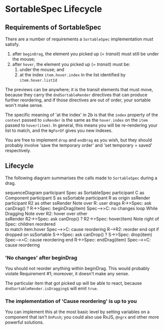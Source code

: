# SortableSpec Lifecycle

## Requirements of SortableSpec

There are a number of requirements a `SortableSpec` implementation must satisfy.

1. after `beginDrag`, the element you picked up (= *transit*) must still be 
   under the mouse;
2. after `hover`, the element you picked up (= *transit*) must be:
    1. under the mouse; and
    2. at the index `item.hover.index` in the list identified by 
       `item.hover.listId`

The previews can be anywhere; it is the transit elements that must move, 
because they carry the `dndSortableRender` directives that can produce further 
reordering, and if those directives are out of order, your sortable won't make 
sense.

The specific meaning of 'at the index' in 2b is that the `index` property of 
the `context` passed to `ssRender` is the same as the `hover.index` on the 
`item` passed to `hover(item)`. In general, this means you will be re-rendering 
your list to match, and the `NgForOf` gives you new indexes.

You are free to implement `drop` and `endDrag` as you wish, but they should 
probably involve 'save the temporary order' and 'set temporary = saved' 
respectively.

## Lifecycle

The following diagram summarises the calls made to `SortableSpec` during a drag.

<div class="mermaid">
sequenceDiagram
    participant Spec as SortableSpec
    participant C as Component
    participant S as ssSortable
    participant R as origin ssRender
    participant R2 as other ssRender
    Note over R: user drags
    R->>Spec: ask canDrag() ?
    R->>Spec: beginDrag(item)
    Spec-->>C: no changes
    loop While Dragging
        Note over R2: hover over other<br/>ssRender
        R2->>Spec: ask canDrop() ?
        R2->>Spec: hover(item)
        Note right of Spec: children reordered<br/> to match item.hover
        Spec-->>C: cause reordering
        R-->R2: reorder
    end
    opt if dropped on ssSortable
        S->>Spec: ask canDrop() ?
        S->>Spec: drop(item)
        Spec-->>C: cause reordering
    end
    R->>Spec: endDrag(item)
    Spec-->>C: cause reordering
</div>
<script src="../media/mermaid.min.js"></script>
<script>mermaid.initialize({startOnLoad:true});</script>

### 'No changes' after beginDrag

You should not reorder anything within beginDrag. This would probably violate 
Requirement #1; moreover, it doesn't make any sense.

The particular item that got picked up will be able to react, because 
`dndSortableRender.isDragging$` will emit `true`.

### The implementation of 'Cause reordering' is up to you

You can implement this at the most basic level by setting variables on a 
component that isn't `OnPush`; you could also use RxJS, `@ngrx` and other more 
powerful solutions.
